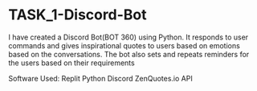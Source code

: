 # TASK_1-Discord-Bot

I have created a Discord Bot(BOT 360) using Python. It responds to user commands and gives inspirational quotes to users based on emotions based on the conversations. The bot also sets and repeats reminders for the users based on their requirements

Software Used:
Replit
Python
Discord
ZenQuotes.io API

